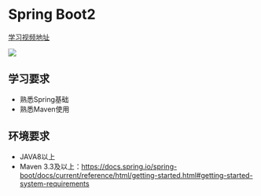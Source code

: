 # Spring Boot2<badge text="v2.3.4" />

[学习视频地址](https://www.bilibili.com/video/BV19K4y1L7MT?from=search&seid=10378994471653424568&spm_id_from=333.337.0.0)

<img src="https://img.shields.io/badge/b%E7%AB%99-%E9%9B%B7%E7%A5%9E-green">

## 学习要求

+ 熟悉Spring基础
+ 熟悉Maven使用

## 环境要求

+ JAVA8以上
+ Maven 3.3及以上：https://docs.spring.io/spring-boot/docs/current/reference/html/getting-started.html#getting-started-system-requirements

<Vssue title="Vssue Demo1"/>

